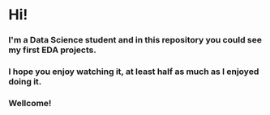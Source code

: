 # Hi!

### I'm a Data Science student and in this repository you could see my first EDA projects.

### I hope you enjoy watching it, at least half as much as I enjoyed doing it.

### Wellcome!

